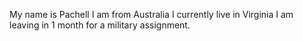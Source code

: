 My name is Pachell
I am from Australia
I currently live in Virginia
I am leaving in 1 month for a military assignment.
